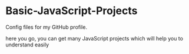 # Basic-JavaScript-Projects
Config files for my GitHub profile.

here you go, you can get many JavaScript projects which will help you to understand easily
